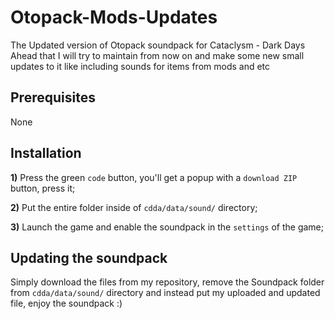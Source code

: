 # Otopack-Mods-Updates
The Updated version of Otopack soundpack for Cataclysm - Dark Days Ahead that I will try to maintain from now on and make some new small updates to it like including sounds for items from mods and etc

## Prerequisites 
None

## Installation
**1)** Press the green `code` button, you'll get a popup with a `download ZIP` button, press it;

**2)** Put the entire folder inside of `cdda/data/sound/` directory;

**3)** Launch the game and enable the soundpack in the `settings` of the game;

## Updating the soundpack
Simply download the files from my repository, remove the Soundpack folder from `cdda/data/sound/` directory and instead put my uploaded and updated file, enjoy the soundpack :)
